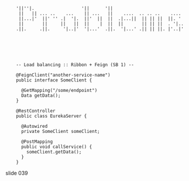         '||''|.                  '||      '||
         ||   || ... ..    ...    || ...   ||    ....  .. .. ..    ....
         ||...|'  ||' '' .|  '|.  ||'  ||  ||  .|...||  || || ||  ||. '
         ||       ||     ||   ||  ||    |  ||  ||       || || ||  . '|..
        .||.     .||.     '|..|'  '|...'  .||.  '|...' .|| || ||. |'..|'






        -- Load balancing :: Ribbon + Feign (SB 1) --

        @FeignClient("another-service-name")
        public interface SomeClient {

          @GetMapping("/some/endpoint")
          Data getData();
        }

        @RestController
        public class EurekaServer {

          @Autowired
          private SomeClient someClient;

          @PostMapping
          public void callService() {
            someClient.getData();
          }
        }
















































































slide 039
